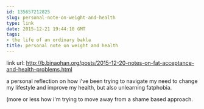 ```yaml
---
id: 135657212825
slug: personal-note-on-weight-and-health
type: link
date: 2015-12-21 19:44:10 GMT
tags:
- the life of an ordinary bakla
title: personal note on weight and health
---
```

link url: http://b.binaohan.org/posts/2015-12-20-notes-on-fat-acceptance-and-health-problems.html


a personal reflection on how i've been trying to navigate my need to change my lifestyle and improve my health, but also unlearning fatphobia. 

(more or less how i'm trying to move away from a shame based approach.
